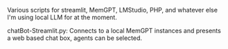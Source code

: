 Various scripts for streamlit, MemGPT, LMStudio, PHP, and whatever else I'm using local LLM for at the moment.


chatBot-Streamlit.py:
Connects to a local MemGPT instances and presents a web based chat box, agents can be selected.

